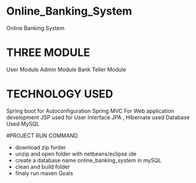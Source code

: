 # Online_Banking_System
 Online Banking System

# THREE MODULE
User Module
Admin Module
Bank Teller Module

# TECHNOLOGY USED
Spring boot for Autoconfiguration
Spring MVC For Web application development
JSP used for User Interface
JPA , Hibernate used
Database Used MySQL

#PROJECT RUN COMMAND
- download zip forder
- unzip and open folder with netbeans/eclipse ide
- create a database name online_banking_system in mySQL
- clean and build folder
- finaly run maven Goals 

